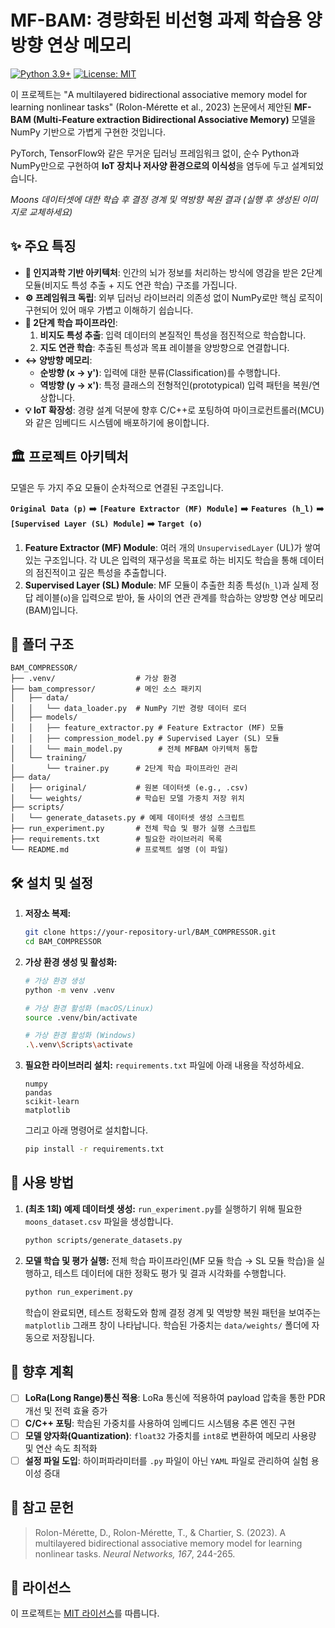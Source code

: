 # MF-BAM: 경량화된 비선형 과제 학습용 양방향 연상 메모리
[![Python 3.9+](https://img.shields.io/badge/python-3.9+-blue.svg)](https://www.python.org/downloads/release/python-390/)
[![License: MIT](https://img.shields.io/badge/License-MIT-yellow.svg)](https://opensource.org/licenses/MIT)

이 프로젝트는 "A multilayered bidirectional associative memory model for learning nonlinear tasks" (Rolon-Mérette et al., 2023) 논문에서 제안된 **MF-BAM (Multi-Feature extraction Bidirectional Associative Memory)** 모델을 NumPy 기반으로 가볍게 구현한 것입니다.

PyTorch, TensorFlow와 같은 무거운 딥러닝 프레임워크 없이, 순수 Python과 NumPy만으로 구현하여 **IoT 장치나 저사양 환경으로의 이식성**을 염두에 두고 설계되었습니다.


*Moons 데이터셋에 대한 학습 후 결정 경계 및 역방향 복원 결과 (실행 후 생성된 이미지로 교체하세요)*

## ✨ 주요 특징

- **🧠 인지과학 기반 아키텍처**: 인간의 뇌가 정보를 처리하는 방식에 영감을 받은 2단계 모듈(비지도 특성 추출 + 지도 연관 학습) 구조를 가집니다.
- **⚙️ 프레임워크 독립**: 외부 딥러닝 라이브러리 의존성 없이 NumPy로만 핵심 로직이 구현되어 있어 매우 가볍고 이해하기 쉽습니다.
- **🚀 2단계 학습 파이프라인**:
  1. **비지도 특성 추출**: 입력 데이터의 본질적인 특성을 점진적으로 학습합니다.
  2. **지도 연관 학습**: 추출된 특성과 목표 레이블을 양방향으로 연결합니다.
- **↔️ 양방향 메모리**:
  - **순방향 (x → y')**: 입력에 대한 분류(Classification)를 수행합니다.
  - **역방향 (y → x')**: 특정 클래스의 전형적인(prototypical) 입력 패턴을 복원/연상합니다.
- **💡 IoT 확장성**: 경량 설계 덕분에 향후 C/C++로 포팅하여 마이크로컨트롤러(MCU)와 같은 임베디드 시스템에 배포하기에 용이합니다.

## 🏛️ 프로젝트 아키텍처

모델은 두 가지 주요 모듈이 순차적으로 연결된 구조입니다.

**`Original Data (p)`** ➡️ **`[Feature Extractor (MF) Module]`** ➡️ **`Features (h_l)`** ➡️ **`[Supervised Layer (SL) Module]`** ➡️ **`Target (o)`**

1. **Feature Extractor (MF) Module**: 여러 개의 `UnsupervisedLayer` (UL)가 쌓여있는 구조입니다. 각 UL은 입력의 재구성을 목표로 하는 비지도 학습을 통해 데이터의 점진적이고 깊은 특성을 추출합니다.
2. **Supervised Layer (SL) Module**: MF 모듈이 추출한 최종 특성(`h_l`)과 실제 정답 레이블(`o`)을 입력으로 받아, 둘 사이의 연관 관계를 학습하는 양방향 연상 메모리(BAM)입니다.

## 📁 폴더 구조

```
BAM_COMPRESSOR/
├── .venv/                  # 가상 환경
├── bam_compressor/         # 메인 소스 패키지
│   ├── data/
│   │   └── data_loader.py  # NumPy 기반 경량 데이터 로더
│   ├── models/
│   │   ├── feature_extractor.py # Feature Extractor (MF) 모듈
│   │   ├── compression_model.py # Supervised Layer (SL) 모듈
│   │   └── main_model.py        # 전체 MFBAM 아키텍처 통합
│   └── training/
│       └── trainer.py      # 2단계 학습 파이프라인 관리
├── data/
│   ├── original/           # 원본 데이터셋 (e.g., .csv)
│   └── weights/            # 학습된 모델 가중치 저장 위치
├── scripts/
│   └── generate_datasets.py # 예제 데이터셋 생성 스크립트
├── run_experiment.py       # 전체 학습 및 평가 실행 스크립트
├── requirements.txt        # 필요한 라이브러리 목록
└── README.md               # 프로젝트 설명 (이 파일)
```

## 🛠️ 설치 및 설정

1. **저장소 복제:**
   ```bash
   git clone https://your-repository-url/BAM_COMPRESSOR.git
   cd BAM_COMPRESSOR
   ```

2. **가상 환경 생성 및 활성화:**
   ```bash
   # 가상 환경 생성
   python -m venv .venv

   # 가상 환경 활성화 (macOS/Linux)
   source .venv/bin/activate

   # 가상 환경 활성화 (Windows)
   .\.venv\Scripts\activate
   ```

3. **필요한 라이브러리 설치:**
   `requirements.txt` 파일에 아래 내용을 작성하세요.
   ```
   numpy
   pandas
   scikit-learn
   matplotlib
   ```
   그리고 아래 명령어로 설치합니다.
   ```bash
   pip install -r requirements.txt
   ```

## 🚀 사용 방법

1. **(최초 1회) 예제 데이터셋 생성:**
   `run_experiment.py`를 실행하기 위해 필요한 `moons_dataset.csv` 파일을 생성합니다.
   ```bash
   python scripts/generate_datasets.py
   ```

2. **모델 학습 및 평가 실행:**
   전체 학습 파이프라인(MF 모듈 학습 → SL 모듈 학습)을 실행하고, 테스트 데이터에 대한 정확도 평가 및 결과 시각화를 수행합니다.
   ```bash
   python run_experiment.py
   ```
   학습이 완료되면, 테스트 정확도와 함께 결정 경계 및 역방향 복원 패턴을 보여주는 `matplotlib` 그래프 창이 나타납니다. 학습된 가중치는 `data/weights/` 폴더에 자동으로 저장됩니다.

## 🔮 향후 계획

- [ ] **LoRa(Long Range)통신 적용**: LoRa 통신에 적용하여 payload 압축을 통한 PDR개선 및 전력 효율 증가
- [ ] **C/C++ 포팅**: 학습된 가중치를 사용하여 임베디드 시스템용 추론 엔진 구현
- [ ] **모델 양자화(Quantization)**: `float32` 가중치를 `int8`로 변환하여 메모리 사용량 및 연산 속도 최적화
- [ ] **설정 파일 도입**: 하이퍼파라미터를 `.py` 파일이 아닌 `YAML` 파일로 관리하여 실험 용이성 증대

## 📜 참고 문헌

> Rolon-Mérette, D., Rolon-Mérette, T., & Chartier, S. (2023). A multilayered bidirectional associative memory model for learning nonlinear tasks. *Neural Networks, 167*, 244-265.

## 📄 라이선스

이 프로젝트는 [MIT 라이선스](LICENSE)를 따릅니다.
